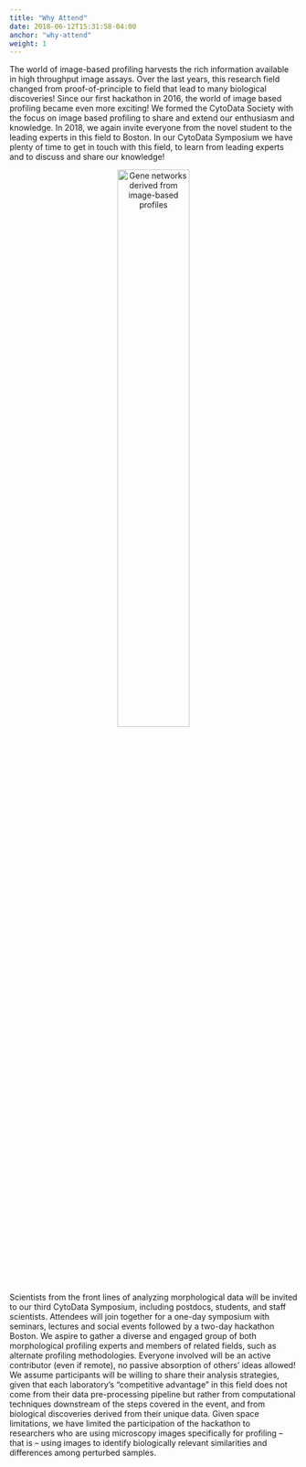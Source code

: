 ```yaml
---
title: "Why Attend"
date: 2018-06-12T15:31:58-04:00
anchor: "why-attend"
weight: 1
---
```


The world of image-based profiling harvests the rich information available in high throughput image assays. Over the last years, this research field changed from proof-of-principle to field that lead to many biological discoveries! Since our first hackathon in 2016, the world of image based profiling became even more exciting! We formed the CytoData Society with the focus on image based profiling to share and extend our enthusiasm and knowledge. In 2018, we again invite everyone from the novel student to the leading experts in this field to Boston. In our CytoData Symposium we have plenty of time to get in touch with this field, to learn from leading experts and to discuss and share our knowledge!

<p align="center">
<img  src="/./why-attend_files/genets-taorf-cdp.png" alt="Gene networks derived from image-based profiles" width="50%"/>
</p>

Scientists from the front lines of analyzing morphological data will be invited to our third CytoData Symposium, including postdocs, students, and staff scientists. Attendees will join together for a one-day symposium with seminars, lectures and social events followed by a two-day hackathon Boston. We aspire to gather a diverse and engaged group of both morphological profiling experts and members of related fields, such as alternate profiling methodologies. Everyone involved will be an active contributor (even if remote), no passive absorption of others’ ideas allowed! We assume participants will be willing to share their analysis strategies, given that each laboratory’s “competitive advantage” in this field does not come from their data pre-processing pipeline but rather from computational techniques downstream of the steps covered in the event, and from biological discoveries derived from their unique data. Given space limitations, we have limited the participation of the hackathon to researchers who are using microscopy images specifically for profiling – that is – using images to identify biologically relevant similarities and differences among perturbed samples.

